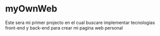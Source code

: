 # myOwnWeb
Este sera mi primer projecto en el cual buscare implementar tecnologias front-end y back-end para crear mi pagina web personal
